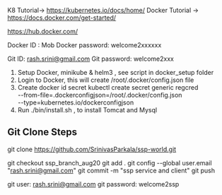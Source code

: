 K8 Tutorial-> https://kubernetes.io/docs/home/
Docker Tutorial -> https://docs.docker.com/get-started/

https://hub.docker.com/

Docker ID : Mob
Docker password: welcome2xxxxxx

Git ID: rash.srini@gmail.com
Git password: welcome2xxx

1. Setup Docker, minikube & helm3 , see script in docker_setup folder
2. Login to Docker, this will create /root/.docker/config.json file
3. Create docker id secret
    kubectl create secret generic regcred \
    --from-file=.dockerconfigjson=/root/.docker/config.json \
    --type=kubernetes.io/dockerconfigjson
4. Run ./bin/install.sh , to install Tomcat and Mysql


Git Clone Steps
------------------
git clone https://github.com/SrinivasParkala/ssp-world.git

git checkout ssp_branch_aug20
git add .
git config --global user.email "rash.srini@gmail.com"
git commit -m "ssp service and client"
git push

git user: rash.srini@gmail.com
git password: welcome2ssp
